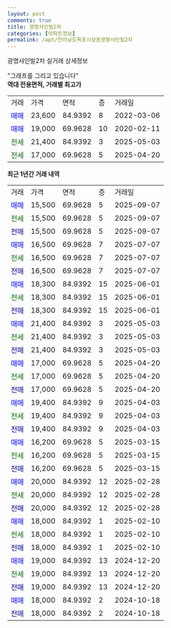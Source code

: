 ```yaml
---
layout: post
comments: true
title: 광명샤인빌2차
categories: [아파트정보]
permalink: /apt/전라남도목포시상동광명샤인빌2차
---
```


광명샤인빌2차 실거래 상세정보

<script type="text/javascript">
  google.charts.load('current', {'packages':['line', 'corechart']});
  google.charts.setOnLoadCallback(drawChart);

  function drawChart() {
    var data = new google.visualization.DataTable();
    data.addColumn('date', '거래일');
    data.addColumn('number', "매매");
    data.addColumn('number', "전세");
    data.addColumn('number', "전매");

    data.addRows([[new Date(Date.parse("2025-09-07")), 15500, null, null], [new Date(Date.parse("2025-09-07")), null, 15500, null], [new Date(Date.parse("2025-09-07")), null, null, 15500], [new Date(Date.parse("2025-07-07")), 16500, null, null], [new Date(Date.parse("2025-07-07")), null, 16500, null], [new Date(Date.parse("2025-07-07")), null, null, 16500], [new Date(Date.parse("2025-06-01")), 18300, null, null], [new Date(Date.parse("2025-06-01")), null, 18300, null], [new Date(Date.parse("2025-06-01")), null, null, 18300], [new Date(Date.parse("2025-05-03")), 21400, null, null], [new Date(Date.parse("2025-05-03")), null, 21400, null], [new Date(Date.parse("2025-05-03")), null, null, 21400], [new Date(Date.parse("2025-04-20")), 17000, null, null], [new Date(Date.parse("2025-04-20")), null, 17000, null], [new Date(Date.parse("2025-04-20")), null, null, 17000], [new Date(Date.parse("2025-04-03")), 19400, null, null], [new Date(Date.parse("2025-04-03")), null, 19400, null], [new Date(Date.parse("2025-04-03")), null, null, 19400], [new Date(Date.parse("2025-03-15")), 16200, null, null], [new Date(Date.parse("2025-03-15")), null, 16200, null], [new Date(Date.parse("2025-03-15")), null, null, 16200], [new Date(Date.parse("2025-02-28")), 20000, null, null], [new Date(Date.parse("2025-02-28")), null, 20000, null], [new Date(Date.parse("2025-02-28")), null, null, 20000], [new Date(Date.parse("2025-02-10")), 18000, null, null], [new Date(Date.parse("2025-02-10")), null, 18000, null], [new Date(Date.parse("2025-02-10")), null, null, 18000], [new Date(Date.parse("2024-12-20")), 19000, null, null], [new Date(Date.parse("2024-12-20")), null, 19000, null], [new Date(Date.parse("2024-12-20")), null, null, 19000], [new Date(Date.parse("2024-10-18")), 18000, null, null], [new Date(Date.parse("2024-10-18")), null, null, 18000]]);

    var options = {
      hAxis: {
        format: 'yyyy/MM/dd'
      },    
      lineWidth: 0,
      pointsVisible: true,    
      title: '최근 1년간 유형별 실거래가 분포',
      legend: { position: 'bottom' }
    };

    var formatter = new google.visualization.NumberFormat({pattern:'###,###'} );
    formatter.format(data, 1);
    formatter.format(data, 2);
    
    setTimeout(function() {
        var chart = new google.visualization.LineChart(document.getElementById('columnchart_material'));
        chart.draw(data, (options));
        document.getElementById('loading').style.display = 'none';
    }, 200);
  }
</script>


<div id="loading" style="z-index:20; display: block; margin-left: 0px">"그래프를 그리고 있습니다"</div>
<div id="columnchart_material" style="width: 95%; margin-left: 0px; display: block"></div>
<!-- contents start -->
<b>역대 전용면적, 거래별 최고가</b>
<table class="sortable">
    <tr>
      <td>거래</td>
      <td>가격</td>
      <td>면적</td>
      <td>층</td>
      <td>거래일</td>
    </tr>
        <tr>
          <td><a style="color: blue">매매</a></td>
          <td>23,600</td>
          <td>84.9392</td>
          <td>8</td>
          <td>2022-03-06</td>
        </tr>            <tr>
          <td><a style="color: blue">매매</a></td>
          <td>19,000</td>
          <td>69.9628</td>
          <td>10</td>
          <td>2020-02-11</td>
        </tr>        
        <tr>
              <td><a style="color: darkgreen">전세</a></td>
              <td>21,400</td>
              <td>84.9392</td>
              <td>3</td>
              <td>2025-05-03</td>
            </tr>            <tr>
              <td><a style="color: darkgreen">전세</a></td>
              <td>17,000</td>
              <td>69.9628</td>
              <td>5</td>
              <td>2025-04-20</td>
            </tr>        
    
</table>

<b>최근 1년간 거래 내역</b>

<table class="sortable">
    <tr>
      <td>거래</td>
      <td>가격</td>
      <td>면적</td>
      <td>층</td>
      <td>거래일</td>
    </tr>
    <tr>
      <td><a style="color: blue">매매</a></td>
      <td>15,500</td>
      <td>69.9628</td>
      <td>5</td>
      <td>2025-09-07</td>
    </tr>          <tr>
      <td><a style="color: darkgreen">전세</a></td>
      <td>15,500</td>
      <td>69.9628</td>
      <td>5</td>
      <td>2025-09-07</td>
    </tr>          <tr>
      <td><a style="color: darkblue">전매</a></td>
      <td>15,500</td>
      <td>69.9628</td>
      <td>5</td>
      <td>2025-09-07</td>
    </tr>          <tr>
      <td><a style="color: blue">매매</a></td>
      <td>16,500</td>
      <td>69.9628</td>
      <td>7</td>
      <td>2025-07-07</td>
    </tr>          <tr>
      <td><a style="color: darkgreen">전세</a></td>
      <td>16,500</td>
      <td>69.9628</td>
      <td>7</td>
      <td>2025-07-07</td>
    </tr>          <tr>
      <td><a style="color: darkblue">전매</a></td>
      <td>16,500</td>
      <td>69.9628</td>
      <td>7</td>
      <td>2025-07-07</td>
    </tr>          <tr>
      <td><a style="color: blue">매매</a></td>
      <td>18,300</td>
      <td>84.9392</td>
      <td>15</td>
      <td>2025-06-01</td>
    </tr>          <tr>
      <td><a style="color: darkgreen">전세</a></td>
      <td>18,300</td>
      <td>84.9392</td>
      <td>15</td>
      <td>2025-06-01</td>
    </tr>          <tr>
      <td><a style="color: darkblue">전매</a></td>
      <td>18,300</td>
      <td>84.9392</td>
      <td>15</td>
      <td>2025-06-01</td>
    </tr>          <tr>
      <td><a style="color: blue">매매</a></td>
      <td>21,400</td>
      <td>84.9392</td>
      <td>3</td>
      <td>2025-05-03</td>
    </tr>          <tr>
      <td><a style="color: darkgreen">전세</a></td>
      <td>21,400</td>
      <td>84.9392</td>
      <td>3</td>
      <td>2025-05-03</td>
    </tr>          <tr>
      <td><a style="color: darkblue">전매</a></td>
      <td>21,400</td>
      <td>84.9392</td>
      <td>3</td>
      <td>2025-05-03</td>
    </tr>          <tr>
      <td><a style="color: blue">매매</a></td>
      <td>17,000</td>
      <td>69.9628</td>
      <td>5</td>
      <td>2025-04-20</td>
    </tr>          <tr>
      <td><a style="color: darkgreen">전세</a></td>
      <td>17,000</td>
      <td>69.9628</td>
      <td>5</td>
      <td>2025-04-20</td>
    </tr>          <tr>
      <td><a style="color: darkblue">전매</a></td>
      <td>17,000</td>
      <td>69.9628</td>
      <td>5</td>
      <td>2025-04-20</td>
    </tr>          <tr>
      <td><a style="color: blue">매매</a></td>
      <td>19,400</td>
      <td>84.9392</td>
      <td>9</td>
      <td>2025-04-03</td>
    </tr>          <tr>
      <td><a style="color: darkgreen">전세</a></td>
      <td>19,400</td>
      <td>84.9392</td>
      <td>9</td>
      <td>2025-04-03</td>
    </tr>          <tr>
      <td><a style="color: darkblue">전매</a></td>
      <td>19,400</td>
      <td>84.9392</td>
      <td>9</td>
      <td>2025-04-03</td>
    </tr>          <tr>
      <td><a style="color: blue">매매</a></td>
      <td>16,200</td>
      <td>69.9628</td>
      <td>5</td>
      <td>2025-03-15</td>
    </tr>          <tr>
      <td><a style="color: darkgreen">전세</a></td>
      <td>16,200</td>
      <td>69.9628</td>
      <td>5</td>
      <td>2025-03-15</td>
    </tr>          <tr>
      <td><a style="color: darkblue">전매</a></td>
      <td>16,200</td>
      <td>69.9628</td>
      <td>5</td>
      <td>2025-03-15</td>
    </tr>          <tr>
      <td><a style="color: blue">매매</a></td>
      <td>20,000</td>
      <td>84.9392</td>
      <td>12</td>
      <td>2025-02-28</td>
    </tr>          <tr>
      <td><a style="color: darkgreen">전세</a></td>
      <td>20,000</td>
      <td>84.9392</td>
      <td>12</td>
      <td>2025-02-28</td>
    </tr>          <tr>
      <td><a style="color: darkblue">전매</a></td>
      <td>20,000</td>
      <td>84.9392</td>
      <td>12</td>
      <td>2025-02-28</td>
    </tr>          <tr>
      <td><a style="color: blue">매매</a></td>
      <td>18,000</td>
      <td>84.9392</td>
      <td>1</td>
      <td>2025-02-10</td>
    </tr>          <tr>
      <td><a style="color: darkgreen">전세</a></td>
      <td>18,000</td>
      <td>84.9392</td>
      <td>1</td>
      <td>2025-02-10</td>
    </tr>          <tr>
      <td><a style="color: darkblue">전매</a></td>
      <td>18,000</td>
      <td>84.9392</td>
      <td>1</td>
      <td>2025-02-10</td>
    </tr>          <tr>
      <td><a style="color: blue">매매</a></td>
      <td>19,000</td>
      <td>84.9392</td>
      <td>13</td>
      <td>2024-12-20</td>
    </tr>          <tr>
      <td><a style="color: darkgreen">전세</a></td>
      <td>19,000</td>
      <td>84.9392</td>
      <td>13</td>
      <td>2024-12-20</td>
    </tr>          <tr>
      <td><a style="color: darkblue">전매</a></td>
      <td>19,000</td>
      <td>84.9392</td>
      <td>13</td>
      <td>2024-12-20</td>
    </tr>          <tr>
      <td><a style="color: blue">매매</a></td>
      <td>18,000</td>
      <td>84.9392</td>
      <td>2</td>
      <td>2024-10-18</td>
    </tr>          <tr>
      <td><a style="color: darkblue">전매</a></td>
      <td>18,000</td>
      <td>84.9392</td>
      <td>2</td>
      <td>2024-10-18</td>
    </tr>      </table>
<!-- contents end -->    

